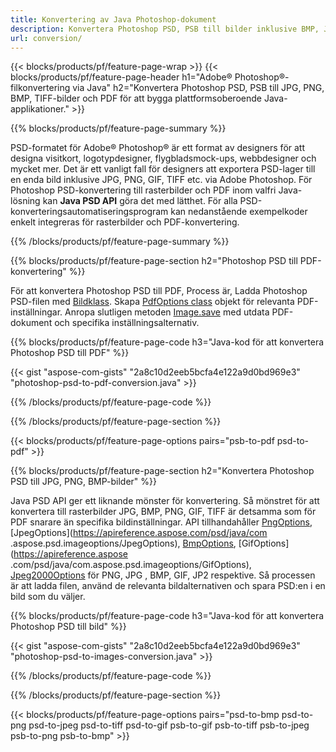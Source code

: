 ```yaml
---
title: Konvertering av Java Photoshop-dokument
description: Konvertera Photoshop PSD, PSB till bilder inklusive BMP, JPG, PNG, TIFF och PDF via Java-biblioteket.
url: conversion/
---
```


{{< blocks/products/pf/feature-page-wrap >}}
{{< blocks/products/pf/feature-page-header h1="Adobe® Photoshop®-filkonvertering via Java" h2="Konvertera Photoshop PSD, PSB till JPG, PNG, BMP, TIFF-bilder och PDF för att bygga plattformsoberoende Java-applikationer." >}}

{{% blocks/products/pf/feature-page-summary %}}

PSD-formatet för Adobe® Photoshop® är ett format av designers för att designa visitkort, logotypdesigner, flygbladsmock-ups, webbdesigner och mycket mer. Det är ett vanligt fall för designers att exportera PSD-lager till en enda bild inklusive JPG, PNG, GIF, TIFF etc. via Adobe Photoshop. För Photoshop PSD-konvertering till rasterbilder och PDF inom valfri Java-lösning kan **Java PSD API** göra det med lätthet. För alla PSD-konverteringsautomatiseringsprogram kan nedanstående exempelkoder enkelt integreras för rasterbilder och PDF-konvertering.

{{% /blocks/products/pf/feature-page-summary  %}}

{{% blocks/products/pf/feature-page-section  h2="Photoshop PSD till PDF-konvertering" %}}

För att konvertera Photoshop PSD till PDF, Process är, Ladda Photoshop PSD-filen med [Bildklass](https://apireference.aspose.com/psd/java/com.aspose.psd/Image). Skapa [PdfOptions class](https://apireference.aspose.com/psd/java/com.aspose.psd.imageoptions/PdfOptions) objekt för relevanta PDF-inställningar. Anropa slutligen metoden [Image.save](https://apireference.aspose.com/psd/java/com.aspose.psd/Image#save-java.lang.String-com.aspose.psd.ImageOptionsBase-) med utdata PDF-dokument och specifika inställningsalternativ.

{{% blocks/products/pf/feature-page-code h3="Java-kod för att konvertera Photoshop PSD till PDF" %}}

{{< gist "aspose-com-gists" "2a8c10d2eeb5bcfa4e122a9d0bd969e3" "photoshop-psd-to-pdf-conversion.java" >}}

{{% /blocks/products/pf/feature-page-code  %}}

{{% /blocks/products/pf/feature-page-section %}}

{{< blocks/products/pf/feature-page-options pairs="psb-to-pdf psd-to-pdf" >}}

{{% blocks/products/pf/feature-page-section  h2="Konvertera Photoshop PSD till JPG, PNG, BMP-bilder" %}}

Java PSD API ger ett liknande mönster för konvertering. Så mönstret för att konvertera till rasterbilder JPG, BMP, PNG, GIF, TIFF är detsamma som för PDF snarare än specifika bildinställningar. API tillhandahåller [PngOptions](https://apireference.aspose.com/psd/java/com.aspose.psd.imageoptions/PngOptions), [JpegOptions](https://apireference.aspose.com/psd/java/com .aspose.psd.imageoptions/JpegOptions), [BmpOptions](https://apireference.aspose.com/psd/java/com.aspose.psd.imageoptions/BmpOptions), [GifOptions](https://apireference.aspose .com/psd/java/com.aspose.psd.imageoptions/GifOptions), [Jpeg2000Options](https://apireference.aspose.com/psd/java/com.aspose.psd.imageoptions/Jpeg2000Options) för PNG, JPG , BMP, GIF, JP2 respektive. Så processen är att ladda filen, använd de relevanta bildalternativen och spara PSD:en i en bild som du väljer.

{{% blocks/products/pf/feature-page-code h3="Java-kod för att konvertera Photoshop PSD till bild" %}}

{{< gist "aspose-com-gists" "2a8c10d2eeb5bcfa4e122a9d0bd969e3" "photoshop-psd-to-images-conversion.java" >}}

{{% /blocks/products/pf/feature-page-code  %}}

{{% /blocks/products/pf/feature-page-section %}}

{{< blocks/products/pf/feature-page-options pairs="psd-to-bmp psd-to-png psd-to-jpeg psd-to-tiff psd-to-gif psb-to-gif psb-to-tiff psb-to-jpeg psb-to-png psb-to-bmp" >}}
